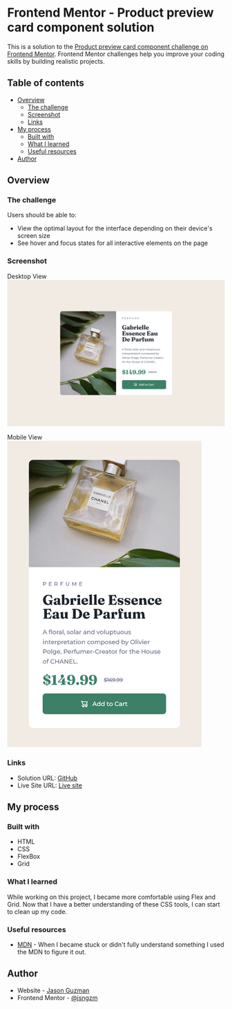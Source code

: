 # Frontend Mentor - Product preview card component solution

This is a solution to the [Product preview card component challenge on Frontend Mentor](https://www.frontendmentor.io/challenges/product-preview-card-component-GO7UmttRfa). Frontend Mentor challenges help you improve your coding skills by building realistic projects. 

## Table of contents

- [Overview](#overview)
  - [The challenge](#the-challenge)
  - [Screenshot](#screenshot)
  - [Links](#links)
- [My process](#my-process)
  - [Built with](#built-with)
  - [What I learned](#what-i-learned)
  - [Useful resources](#useful-resources)
- [Author](#author)

## Overview

### The challenge

Users should be able to:

- View the optimal layout for the interface depending on their device's screen size
- See hover and focus states for all interactive elements on the page

### Screenshot

Desktop View
![Desktop website screenshot](./images/desktop-screenshot.png)

Mobile View
![Desktop website screenshot](./images/mobile-screenshot.png)

### Links

- Solution URL: [GitHub](https://github.com/jsngzm/Results-summary-component)
- Live Site URL: [Live site]()

## My process

### Built with

- HTML
- CSS
- FlexBox
- Grid

### What I learned

While working on this project, I became more comfortable using Flex and Grid. Now that I have a better understanding of these CSS tools, I can start to clean up my code.

### Useful resources

- [MDN](https://developer.mozilla.org/en-US/) - When I became stuck or didn't fully understand something I used the MDN to figure it out.

## Author

- Website - [Jason Guzman](https://github.com/jsngzm)
- Frontend Mentor - [@jsngzm](https://www.frontendmentor.io/profile/jsngzm)